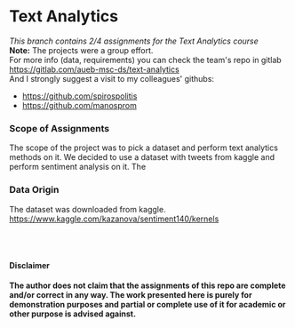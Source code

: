 # Text Analytics
*This branch contains 2/4 assignments for the Text Analytics course* <br>
**Note:** The projects were a group effort. <br>
For more info (data, requirements) you can check the team's repo in gitlab https://gitlab.com/aueb-msc-ds/text-analytics <br>
And I strongly suggest a visit to my colleagues' githubs:
- https://github.com/spirospolitis
- https://github.com/manosprom

### Scope of Assignments
The scope of the project was to pick a dataset and perform text analytics methods on it. We decided to use a dataset with tweets from kaggle and perform sentiment analysis on it. The 



### Data Origin
The dataset was downloaded from kaggle.
https://www.kaggle.com/kazanova/sentiment140/kernels



<br><br>
#### Disclaimer 
**The author does not claim that the assignments of this repo are complete and/or correct in any way. The work presented here is purely for demonstration purposes and partial or complete use of it for academic or other purpose is advised against.**
